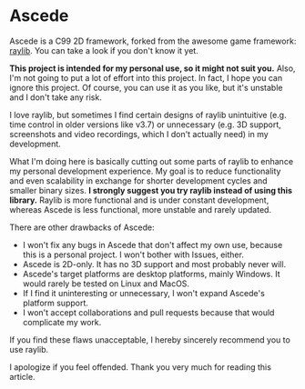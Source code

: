 # Ascede

Ascede is a C99 2D framework, forked from the awesome game framework: [raylib](https://www.raylib.com). You can take a look if you don't know it yet.

**This project is intended for my personal use, so it might not suit you.** Also, I'm not going to put a lot of effort into this project. In fact, I hope you can ignore this project. Of course, you can use it as you like, but it's unstable and I don't take any risk.

I love raylib, but sometimes I find certain designs of raylib unintuitive (e.g. time control in older versions like v3.7) or unnecessary (e.g. 3D support, screenshots and video recordings, which I don't actually need) in my development. 

What I'm doing here is basically cutting out some parts of raylib to enhance my personal development experience. My goal is to reduce functionality and even scalability in exchange for shorter development cycles and smaller binary sizes. **I strongly suggest you try raylib instead of using this library.** Raylib is more functional and is under constant development, whereas Ascede is less functional, more unstable and rarely updated.

There are other drawbacks of Ascede:

- I won't fix any bugs in Ascede that don't affect my own use, because this is a personal project. I won't bother with Issues, either.
- Ascede is 2D-only. It has no 3D support and most probably never will.
- Ascede's target platforms are desktop platforms, mainly Windows. It would rarely be tested on Linux and MacOS.
- If I find it uninteresting or unnecessary, I won't expand Ascede's platform support.
- I won't accept collaborations and pull requests because that would complicate my work.

If you find these flaws unacceptable, I hereby sincerely recommend you to use raylib. 

I apologize if you feel offended. Thank you very much for reading this article.

